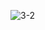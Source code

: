 
![3-2](https://user-images.githubusercontent.com/93437400/151011539-451a7ca4-2886-401e-a567-d69f63eac961.png)
